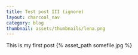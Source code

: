 ```yaml
---
title: Test post III (ignore)
layout: charcoal_nav
category: blog
thumbnail: assets/thumbnails/lena.png
---
```


This is my first post
{% asset_path somefile.jpg %}